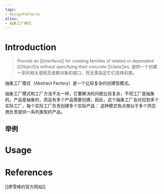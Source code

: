 ```yaml
---
tags:
- designPatterns 
alias:
- 抽象工厂模式
---
```

# Introduction 
>Provide an [[interface]] for creating families of related or dependent [[Object]]s without specifying their concrete [[class]]es.
>提供一个创建一系列相关或相互依赖对象的接口，而无需指定它们具体的类。

抽象工厂模式（Abstract Factory）是一个比较复杂的创建型模式。

抽象工厂模式和工厂方法不太一样，它要解决的问题比较复杂，不但工厂是抽象的，产品是抽象的，而且有多个产品需要创建，因此，这个抽象工厂会对应到多个实际工厂，每个实际工厂负责创建多个实际产品：
这种模式有点类似于多个供应商负责提供一系列类型的产品。
## 举例


# Usage



# References 
[[廖雪峰的官方网站]]
